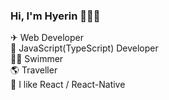 ### Hi, I'm Hyerin 👩🏼‍💻

<!--
- 🔭 I’m currently working on ...
- 🌱 I’m currently learning ...
- 👯 I’m looking to collaborate on ...
- 🤔 I’m looking for help with ...
- 💬 Ask me about ...
- 📫 How to reach me: ...
- 😄 Pronouns: ...
- ⚡ Fun fact: ... -->

✈ Web Developer 
<br />
🌋 JavaScript(TypeScript) Developer
<br />
🏊🏼 Swimmer
<br />
🌎 Traveller
<br />
💙 I like React / React-Native
